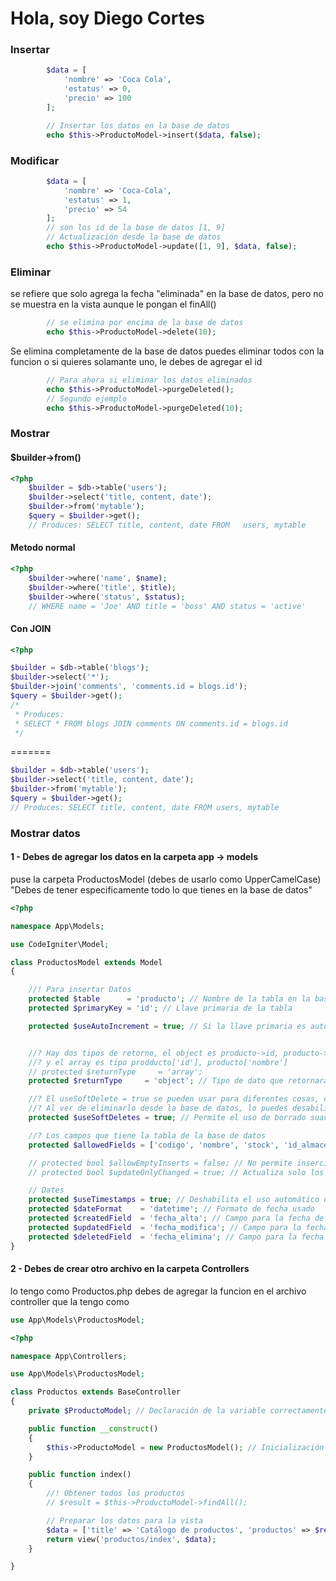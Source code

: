 # Hola, soy Diego Cortes

### Insertar

```php
        $data = [
            'nombre' => 'Coca Cola',
            'estatus' => 0,
            'precio' => 100
        ];

        // Insertar los datos en la base de datos
        echo $this->ProductoModel->insert($data, false);
```

### Modificar

```php
        $data = [
            'nombre' => 'Coca-Cola',
            'estatus' => 1,
            'precio' => 54
        ];
        // son los id de la base de datos [1, 9]
        // Actualización desde la base de datos
        echo $this->ProductoModel->update([1, 9], $data, false);

```

### Eliminar

se refiere que solo agrega la fecha "eliminada" en la base de datos, pero no se muestra en la vista aunque le pongan el finAll()

```php
        // se elimina por encima de la base de datos
        echo $this->ProductoModel->delete(10);
```

Se elimina completamente de la base de datos
puedes eliminar todos con la funcion o si quieres solamante uno, le debes de agregar el id

```php
        // Para ahora si eliminar los datos eliminados
        echo $this->ProductoModel->purgeDeleted();
        // Segundo ejemplo
        echo $this->ProductoModel->purgeDeleted(10);
```

### Mostrar

#### $builder->from()

```php
<?php
    $builder = $db->table('users');
    $builder->select('title, content, date');
    $builder->from('mytable');
    $query = $builder->get();
    // Produces: SELECT title, content, date FROM   users, mytable
```

#### Metodo normal

```php
<?php
    $builder->where('name', $name);
    $builder->where('title', $title);
    $builder->where('status', $status);
    // WHERE name = 'Joe' AND title = 'boss' AND status = 'active'
```

#### Con JOIN

```php
<?php

$builder = $db->table('blogs');
$builder->select('*');
$builder->join('comments', 'comments.id = blogs.id');
$query = $builder->get();
/*
 * Produces:
 * SELECT * FROM blogs JOIN comments ON comments.id = blogs.id
 */
```

=======

```php
$builder = $db->table('users');
$builder->select('title, content, date');
$builder->from('mytable');
$query = $builder->get();
// Produces: SELECT title, content, date FROM users, mytable
```

### Mostrar datos

#### 1 - Debes de agregar los datos en la carpeta app -> models

puse la carpeta ProductosModel (debes de usarlo como UpperCamelCase)
"Debes de tener especificamente todo lo que tienes en la base de datos"

```php
<?php

namespace App\Models;

use CodeIgniter\Model;

class ProductosModel extends Model
{

    //! Para insertar Datos
    protected $table      = 'producto'; // Nombre de la tabla en la base de datos
    protected $primaryKey = 'id'; // Llave primaria de la tabla

    protected $useAutoIncrement = true; // Si la llave primaria es auto incremental


    //? Hay dos tipos de retorno, el object es producto->id, producto->nombre
    //? y el array es tipo prodducto['id'], producto['nombre']
    // protected $returnType     = 'array';
    protected $returnType     = 'object'; // Tipo de dato que retornarán las consultas (object en este caso)

    //? El useSoftDelete = true se pueden usar para diferentes cosas, como...
    //? Al ver de eliminarlo desde la base de datos, lo puedes desabilitar con el status poniendo 0 y 1
    protected $useSoftDeletes = true; // Permite el uso de borrado suave (soft delete)

    //? Los campos que tiene la tabla de la base de datos
    protected $allowedFields = ['codigo', 'nombre', 'stock', 'id_almacen', 'estatus']; // Campos permitidos para operaciones de inserción y actualización

    // protected bool $allowEmptyInserts = false; // No permite inserciones de registros vacíos
    // protected bool $updateOnlyChanged = true; // Actualiza solo los campos que han cambiado

    // Dates
    protected $useTimestamps = true; // Deshabilita el uso automático de timestamps
    protected $dateFormat    = 'datetime'; // Formato de fecha usado
    protected $createdField  = 'fecha_alta'; // Campo para la fecha de creación
    protected $updatedField  = 'fecha_modifica'; // Campo para la fecha de actualización
    protected $deletedField  = 'fecha_elimina'; // Campo para la fecha de borrado suave (soft delete)
}

```

#### 2 - Debes de crear otro archivo en la carpeta Controllers

lo tengo como Productos.php
debes de agregar la funcion en el archivo controller que la tengo como
```php
use App\Models\ProductosModel; 
```

```php
<?php

namespace App\Controllers;

use App\Models\ProductosModel;

class Productos extends BaseController
{
    private $ProductoModel; // Declaración de la variable correctamente

    public function __construct()
    {
        $this->ProductoModel = new ProductosModel(); // Inicialización correcta de la variable
    }

    public function index()
    {
        //! Obtener todos los productos
        // $result = $this->ProductoModel->findAll();

        // Preparar los datos para la vista
        $data = ['title' => 'Catálogo de productos', 'productos' => $result];
        return view('productos/index', $data);
    }

}

```
